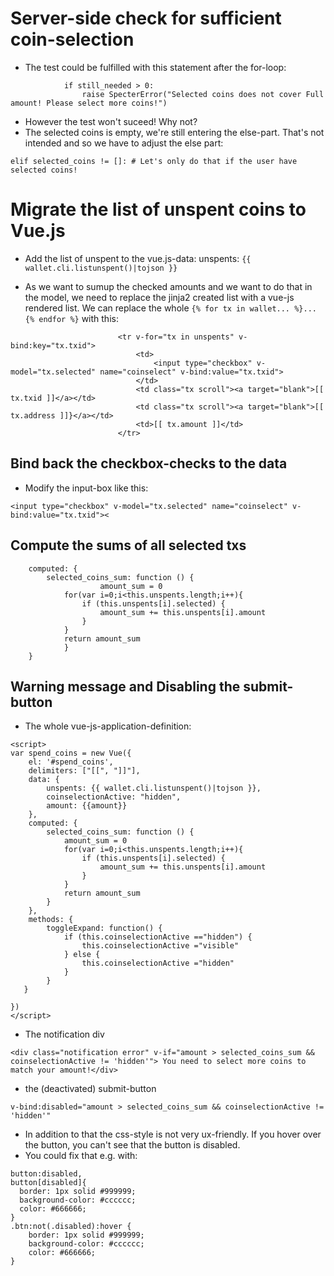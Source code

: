 
# Server-side check for sufficient coin-selection

* The test could be fulfilled with this statement after the for-loop:
```
            if still_needed > 0:
                raise SpecterError("Selected coins does not cover Full amount! Please select more coins!")
```

* However the test won't suceed! Why not?
* The selected coins is empty, we're still entering the else-part. That's not intended and so we have to adjust the else part:
```
elif selected_coins != []: # Let's only do that if the user have selected coins!
```

# Migrate the list of unspent coins to Vue.js

* Add the list of unspent to the vue.js-data: unspents: ``` {{ wallet.cli.listunspent()|tojson }} ```

* As we want to sumup the checked amounts and we want to do that in the model, we need to replace the jinja2 created list with a vue-js rendered list. We can replace the whole ```{% for tx in wallet... %}...{% endfor %}``` with this:
```
						<tr v-for="tx in unspents" v-bind:key="tx.txid">
							<td>
								<input type="checkbox" v-model="tx.selected" name="coinselect" v-bind:value="tx.txid">
							</td>
							<td class="tx scroll"><a target="blank">[[ tx.txid ]]</a></td>
							<td class="tx scroll"><a target="blank">[[ tx.address ]]}</a></td>
							<td>[[ tx.amount ]]</td>
						</tr>
```

## Bind back the checkbox-checks to the data

* Modify the input-box like this:
```
<input type="checkbox" v-model="tx.selected" name="coinselect" v-bind:value="tx.txid"><
```

## Compute the sums of all selected txs

```
	computed: {
		selected_coins_sum: function () {
            		amount_sum = 0
			for(var i=0;i<this.unspents.length;i++){
				if (this.unspents[i].selected) {
					amount_sum += this.unspents[i].amount
				}
			}
			return amount_sum
        	}
	}
```

## Warning message and Disabling the submit-button

* The whole vue-js-application-definition:
```
<script>
var spend_coins = new Vue({
	el: '#spend_coins',
	delimiters: ["[[", "]]"],
	data: {
		unspents: {{ wallet.cli.listunspent()|tojson }},
		coinselectionActive: "hidden",
		amount: {{amount}}
	},
	computed: {
		selected_coins_sum: function () {
            amount_sum = 0
			for(var i=0;i<this.unspents.length;i++){
				if (this.unspents[i].selected) {
					amount_sum += this.unspents[i].amount
				}
			}
			return amount_sum
        }
	},
	methods: {
        toggleExpand: function() {
			if (this.coinselectionActive =="hidden") {
				this.coinselectionActive ="visible"
			} else {
				this.coinselectionActive ="hidden"
			}
		}
   }

})
</script>
```

* The notification div
```
<div class="notification error" v-if="amount > selected_coins_sum && coinselectionActive != 'hidden'"> You need to select more coins to match your amount!</div>
```

* the (deactivated) submit-button
```
v-bind:disabled="amount > selected_coins_sum && coinselectionActive != 'hidden'"
```
* In addition to that the css-style is not very ux-friendly. If you hover over the button, you can't see that the button is disabled.
* You could fix that e.g. with:
```
button:disabled,
button[disabled]{
  border: 1px solid #999999;
  background-color: #cccccc;
  color: #666666;
}
.btn:not(.disabled):hover {  
	border: 1px solid #999999;
	background-color: #cccccc;
	color: #666666; 
}
```

